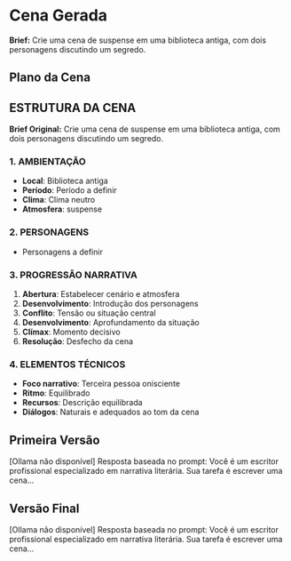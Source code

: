 # Cena Gerada

**Brief:** Crie uma cena de suspense em uma biblioteca antiga, com dois personagens discutindo um segredo.

## Plano da Cena

## ESTRUTURA DA CENA

**Brief Original:** Crie uma cena de suspense em uma biblioteca antiga, com dois personagens discutindo um segredo.

### 1. AMBIENTAÇÃO
- **Local**: Biblioteca antiga
- **Período**: Período a definir
- **Clima**: Clima neutro
- **Atmosfera**: suspense

### 2. PERSONAGENS
- Personagens a definir

### 3. PROGRESSÃO NARRATIVA
1. **Abertura**: Estabelecer cenário e atmosfera
2. **Desenvolvimento**: Introdução dos personagens
3. **Conflito**: Tensão ou situação central
4. **Desenvolvimento**: Aprofundamento da situação
5. **Clímax**: Momento decisivo
6. **Resolução**: Desfecho da cena

### 4. ELEMENTOS TÉCNICOS
- **Foco narrativo**: Terceira pessoa onisciente
- **Ritmo**: Equilibrado
- **Recursos**: Descrição equilibrada
- **Diálogos**: Naturais e adequados ao tom da cena

## Primeira Versão

[Ollama não disponível] Resposta baseada no prompt: Você é um escritor profissional especializado em narrativa literária. Sua tarefa é escrever uma cena...

## Versão Final

[Ollama não disponível] Resposta baseada no prompt: Você é um escritor profissional especializado em narrativa literária. Sua tarefa é escrever uma cena...
